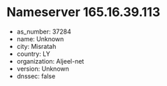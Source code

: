 # Nameserver 165.16.39.113

* as_number: 37284
* name: Unknown
* city: Misratah
* country: LY
* organization: Aljeel-net
* version: Unknown
* dnssec: false
